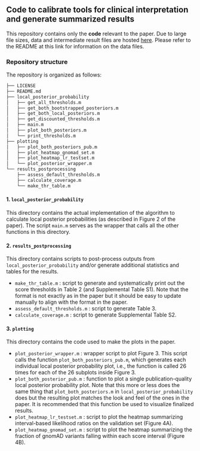 ## Code to calibrate tools for clinical interpretation and generate summarized results

This repository contains only the **code** relevant to the paper. Due to large file sizes, data and intermediate result files are hosted [here](https://mountsinai.box.com/s/x9nlvdxaqgznfy6sn7fo3je4qz99huc8). Please refer to the README at this link for information on the data files.

### Repository structure

The repository is organized as follows:
```bash
├── LICENSE
├── README.md
├── local_posterior_probability
│   ├── get_all_thresholds.m
│   ├── get_both_bootstrapped_posteriors.m
│   ├── get_both_local_posteriors.m
│   ├── get_discounted_thresholds.m
│   ├── main.m
│   ├── plot_both_posteriors.m
│   └── print_thresholds.m
├── plotting
│   ├── plot_both_posteriors_pub.m
│   ├── plot_heatmap_gnomad_set.m
│   ├── plot_heatmap_lr_testset.m
│   └── plot_posterior_wrapper.m
└── results_postprocessing
    ├── assess_default_thresholds.m
    ├── calculate_coverage.m
    └── make_thr_table.m
```

#### 1. `local_posterior_probability`

This directory contains the actual implementation of the algorithm to calculate local posterior probabilities (as described in Figure 2 of the paper). The script `main.m` serves as the wrapper that calls all the other functions in this directory.


#### 2. `results_postprocessing`

This directory contains scripts to post-process outputs from `local_posterior_probability` and/or generate additional statistics and tables for the results.
* `make_thr_table.m` : script to generate and systematically print out the score thresholds in Table 2 (and Supplemental Table S1). Note that the format is not exactly as in the paper but it should be easy to update manually to align with the format in the paper.
* `assess_default_thresholds.m` : script to generate Table 3.
* `calculate_coverage.m` : script to generate Supplemental Table S2.


#### 3. `plotting`

This directory contains the code used to make the plots in the paper.
* `plot_posterior_wrapper.m` : wrapper script to plot Figure 3. This script calls the function `plot_both_posteriors_pub.m`, which generates each individual local posterior probability plot, i.e., the function is called 26 times for each of the 26 subplots inside Figure 3.
* `plot_both_posterior_pub.m` : function to plot a single publication-quality local posterior probability plot. Note that this more or less does the same thing that `plot_both_posteriors.m` in `local_posterior_probability` does but the resulting plot matches the look and feel of the ones in the paper. It is recommended that this function be used to visualize finalized results.
* `plot_heatmap_lr_testset.m` : script to plot the heatmap summarizing interval-based likelihood ratios on the validation set (Figure 4A).
* `plot_heatmap_gnomad_set.m` : script to plot the heatmap summarizing the fraction of gnomAD variants falling within each score interval (Figure 4B).
